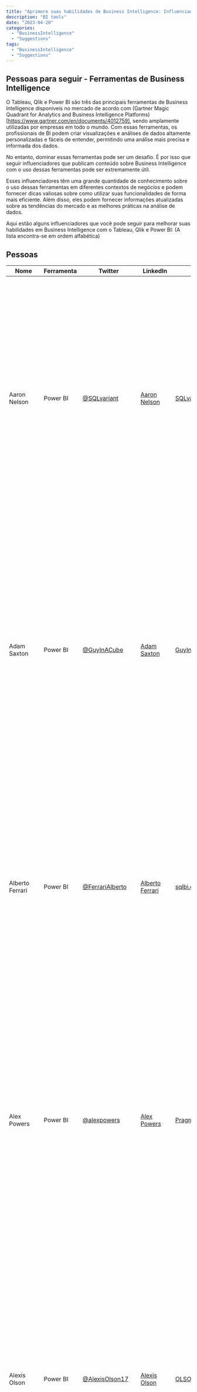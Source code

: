 ```yaml
---
title: "Aprimore suas habilidades de Business Intelligence: Influenciadores para seguir que compartilham conteúdo sobre Tableau, Qlik e Power BI"
description: "BI tools"
date: "2023-04-20"
categories:
  - "BusinessIntelligence"
  - "Suggestions"
tags:
  - "BusinessIntelligence"
  - "Suggestions"
---
```

## Pessoas para seguir - Ferramentas de Business Intelligence

O Tableau, Qlik e Power BI são três das principais ferramentas de Business Intelligence disponíveis no mercado de acordo com (Gartner Magic Quadrant for Analytics and Business Intelligence Platforms)[https://www.gartner.com/en/documents/4012759], sendo amplamente utilizadas por empresas em todo o mundo. Com essas ferramentas, os profissionais de BI podem criar visualizações e análises de dados altamente personalizadas e fáceis de entender, permitindo uma análise mais precisa e informada dos dados.

No entanto, dominar essas ferramentas pode ser um desafio. É por isso que seguir influenciadores que publicam conteúdo sobre Business Intelligence com o uso dessas ferramentas pode ser extremamente útil.

Esses influenciadores têm uma grande quantidade de conhecimento sobre o uso dessas ferramentas em diferentes contextos de negócios e podem fornecer dicas valiosas sobre como utilizar suas funcionalidades de forma mais eficiente. Além disso, eles podem fornecer informações atualizadas sobre as tendências do mercado e as melhores práticas na análise de dados.

Aqui estão alguns influenciadores que você pode seguir para melhorar suas habilidades em Business Intelligence com o Tableau, Qlik e Power BI:
(A lista encontra-se em ordem alfabética)

## Pessoas 
| Nome             | Ferramenta | Twitter                                               | LinkedIn                                                           | Site                                              | Descrição                                                                                                                                                                                                                                                                                                                                                                                                              |
| ---------------- | ---------- | ----------------------------------------------------- | ------------------------------------------------------------------ | ------------------------------------------------- | ---------------------------------------------------------------------------------------------------------------------------------------------------------------------------------------------------------------------------------------------------------------------------------------------------------------------------------------------------------------------------------------------------------------------- |
| Aaron Nelson     | Power BI   | [@SQLvariant](https://twitter.com/SQLvariant)         | [Aaron Nelson](https://www.linkedin.com/in/sqlvariant/)            | [SQLvariant.com](https://www.sqlvariant.com/)     | Aaron Nelson é um especialista em SQL Server e Power BI, com mais de 20 anos de experiência em TI. Ele é um palestrante frequente em conferências de tecnologia e é o fundador do grupo de usuários de Power BI em Atlanta. Ele também possui um blog ativo onde escreve sobre Power BI e outros tópicos relacionados ao SQL Server.                                                                                   |
| Adam Saxton      | Power BI   | [@GuyInACube](https://twitter.com/GuyInACube)         | [Adam Saxton](https://www.linkedin.com/in/adam-saxton/)            | [GuyInACube.com](https://guyinacube.com/)         | Adam Saxton é um evangelista técnico do Power BI na Microsoft. Ele é o apresentador do canal do YouTube Guy in a Cube, onde compartilha dicas e truques sobre o Power BI, além de anunciar as últimas atualizações da ferramenta. Ele é um palestrante frequente em conferências de tecnologia e um colaborador ativo na comunidade do Power BI.                                                                       |
| Alberto Ferrari  | Power BI   | [@FerrariAlberto](https://twitter.com/FerrariAlberto) | [Alberto Ferrari](https://www.linkedin.com/in/albertoferrari/)     | [sqlbi.com](https://www.sqlbi.com/)               | Alberto Ferrari é um consultor e instrutor em Power BI e Analysis Services. Ele é co-fundador do site SQLBI.com e autor de vários livros e artigos sobre o Power BI e o Analysis Services. Ele é um palestrante frequente em conferências de tecnologia e um membro ativo da comunidade do Power BI.                                                                                                                   |
| Alex Powers      | Power BI   | [@alexpowers](https://twitter.com/alexpowers)         | [Alex Powers](https://www.linkedin.com/in/alexpowers/)             | [Pragmaticworks.com](https://devinknightsql.com/) | Alex Powers é um especialista em Power BI e SQL Server com mais de 10 anos de experiência em BI e análise de dados. Ele é um dos fundadores do grupo de usuários de Power BI em Tampa e um palestrante frequente em conferências de tecnologia. Ele também é um autor ativo de artigos e vídeos sobre o Power BI e outros tópicos relacionados à análise de dados.                                                     |
| Alexis Olson     | Power BI   | [@AlexisOlson17](https://twitter.com/AlexisOlson17)   | [Alexis Olson](https://www.linkedin.com/in/alexis-olson-890b5713/) | [OLSONDATA.com](https://www.olsondata.com/)       | Alexis Olson é um consultor e treinador em Power BI e SQL Server com mais de 15 anos de experiência em análise de dados. Ela é a fundadora da Olson Data, uma empresa de consultoria em análise de dados e treinamento em Power BI e SQL Server. Ela também é uma palestrante frequente em conferências de tecnologia e um colaborador ativo na comunidade do Power BI.                                                |
| Amanda Cofsky    | Power BI   | [@amandas_cofsky](https://twitter.com/amandas_cofsky) | [Amanda Cofsky](https://www.linkedin.com/in/amandacofsky/)         | [AmandaCofsky.com](https://amandacofsky.com/)     | Amanda Cofsky é uma gerente de programa da equipe do Power BI na Microsoft. Ela é responsável por ajudar a definir a estratégia e os recursos da ferramenta, além de trabalhar com a comunidade do Power BI para fornecer suporte e feedback. Ela é uma palestrante frequente em conferências de tecnologia e um defensor ativo da diversidade e inclusão no setor de tecnologia.                                      |
| Avi Singh        | Power BI   | [@Avi_Singh](https://twitter.com/Avi_Singh)           | [Avi Singh](https://www.linkedin.com/in/avigansingh/)              | [AviSingh](https://www.avigansingh.com/)          | Avi Singh é um consultor e treinador em Power BI e Excel                                                                                                                                                                                                                                                                                                                                                               |
| Chris Webb       | Power BI   | [@Technitrain](https://twitter.com/Technitrain)       | [Chris Webb](https://www.linkedin.com/in/cwebbbi/)                 | [Crossjoin.co.uk](https://blog.crossjoin.co.uk/)  | Chris Webb é um consultor e instrutor em Power BI e Analysis Services com mais de 20 anos de experiência em TI. Ele é co-fundador do site SQLBI.com e autor de vários livros e artigos sobre o Power BI e o Analysis Services. Ele também é um palestrante frequente em conferências de tecnologia e um membro ativo da comunidade do Power BI.                                                                        |
| David Eldersveld | Power BI   | [@dataveld](https://twitter.com/dataveld)             | [David Eldersveld](https://www.linkedin.com/in/davideldersveld/)   | [DataVeld.com](https://www.dataveld.com/)         | David Eldersveld é um consultor e treinador em Power BI e SQL Server com mais de 10 anos de experiência em análise de dados. Ele é o fundador da DataVeld, uma empresa de consultoria em análise de dados e treinamento em Power BI e SQL Server. Ele é um palestrante frequente em conferências de tecnologia e um autor ativo de artigos e vídeos sobre o Power BI e outros tópicos relacionados à análise de dados. |

